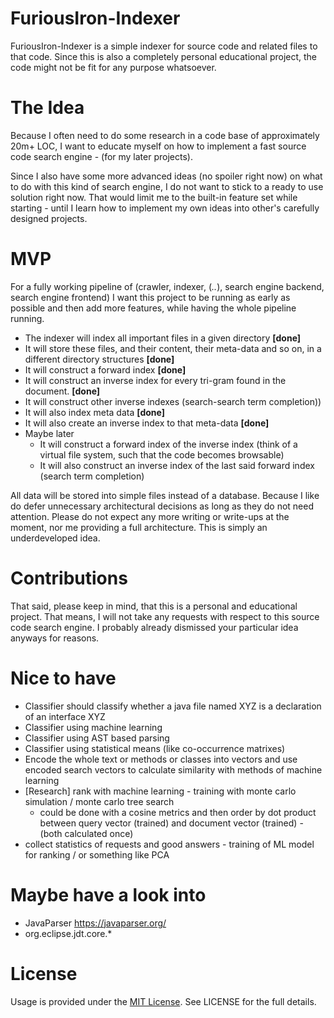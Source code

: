 # FuriousIron-Indexer

FuriousIron-Indexer is a simple indexer for source code and related files to that code. Since this is
also a completely personal educational project, the code might not be fit for any purpose whatsoever.

# The Idea

Because I often need to do some research in a code base of approximately 20m+ LOC, I want to educate
myself on how to implement a fast source code search engine - (for my later projects).

Since I also have some more advanced ideas (no spoiler right now) on what to do with this kind of search
engine, I do not want to stick to a ready to use solution right now. That would limit me to the built-in 
feature set while starting - until I learn how to implement my own ideas into other's carefully designed
projects.

# MVP

For a fully working pipeline of (crawler, indexer, (*..*), search engine backend, search engine frontend)
I want this project to be running as early as possible and then add more features, while having the whole
pipeline running.

* The indexer will index all important files in a given directory __[done]__
* It will store these files, and their content, their meta-data and so on, in a different directory structures __[done]__
* It will construct a forward index __[done]__
* It will construct an inverse index for every tri-gram found in the document. __[done]__
* It will construct other inverse indexes (search-search term completion))
* It will also index meta data __[done]__
* It will also create an inverse index to that meta-data __[done]__
* Maybe later
  * It will construct a forward index of the inverse index (think of a virtual file system, such that the code becomes browsable)
  * It will also construct an inverse index of the last said forward index (search term completion)

All data will be stored into simple files instead of a database. Because I like do defer unnecessary 
architectural decisions as long as they do not need attention. Please do not expect any more writing
or write-ups at the moment, nor me providing a full architecture. This is simply an underdeveloped 
idea. 

# Contributions

That said, please keep in mind, that this is a personal and educational project. That means, I will
not take any requests with respect to this source code search engine. I probably already dismissed 
your particular idea anyways for reasons.

# Nice to have

* Classifier should classify whether a java file named XYZ is a declaration of an interface XYZ
* Classifier using machine learning
* Classifier using AST based parsing
* Classifier using statistical means (like co-occurrence matrixes)
* Encode the whole text or methods or classes into vectors and use encoded search vectors to calculate similarity with methods of machine learning
* [Research] rank with machine learning - training with monte carlo simulation / monte carlo tree search
  * could be done with a cosine metrics and then order by dot product between query vector (trained) and document vector (trained) - (both calculated once) 
* collect statistics of requests and good answers -  training of ML model for ranking / or something like PCA

# Maybe have a look into

* JavaParser  https://javaparser.org/
* org.eclipse.jdt.core.*

# License

Usage is provided under the [MIT License](http://opensource.org/licenses/mit-license.php). See LICENSE for the full details.
